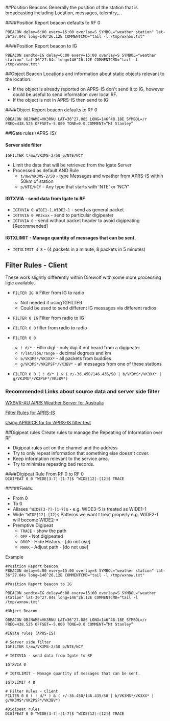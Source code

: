 ##Position Beacons
Generally the position of the station that is broadcasting including Location, messages, telemtry,...

####Position Report beacon defaults to RF 0

`PBEACON delay=6:00 every=15:00 overlay=S SYMBOL="weather station" lat-36^27.04s long=146^26.12E COMMENTCMD="tail -l /tmp/wxnow.txt"`

####Position Report beacon to IG

`PBEACON sendto=IG delay=6:00 every=15:00 overlay=S SYMBOL="weather station" lat-36^27.04s long=146^26.12E COMMENTCMD="tail -l /tmp/wxnow.txt"`


##Object Beacon
Locations and information about static objects relevant to the location.
- If the object is already reported on APRS-IS don't send it to IG, however could be useful to send information over local RF.
- If the object is not in APRS-IS then send to IG

####Object Report beacon defaults to RF 0

`OBEACON OBJNAME=VK3RNU LAT=36^27.08S LONG=146^48.18E SYMBOL=/r
FREQ=438.525 OFFSET=-5.000 TONE=0.0 COMMENT=”Mt Stanley”`

##IGate rules (APRS-IS)

#### Server side filter
  `IGFILTER t/mw/VK3MS-2/50 p/NTE/NCY`

- Limit the data that will be retrieved from the Igate Server
- Processed as default AND Rule
  - `t/mw/VK3MS-2/50` - type Messages and weather from APRS-IS within 50km of station
  - `p/NTE/NCY` - Any type that starts with 'NTE' or 'NCY'



#### IGTXVIA - send data from Igate to RF

- `IGTXVIA 0 WIDE1-1,WIDE2-1`   - send as general packet
- `IGTXVIA 0 VK3xxx`     - send to particular digipeater
- `IGTXVIA 0`    - send without packet header to avoid digipeating [Recommended]



#### IGTXLIMIT - Manage quantity of messages that can be sent.


- `IGTXLIMIT 4 8` - (4 packets in a minute, 8 packets in 5 minutes)

## Filter Rules - Client
 These work slightly differently within Direwolf with some more processing ligic available.

- `FILTER IG 0` Filter from IG to radio
  - Not needed if using IGFILTER
  - Could be used to send different IG messages via different radios
- `FILTER 0 IG` Filter from radio to IG
- `FILTER 0 0` filter from radio to radio


- `FILTER 0 0 `
  - `! d/*` - Fillin digi - only digi if not heard from a digipeater
  - `r/lat/lon/range` - decimal degrees and km
  - `b/VK3MS*/VK3XX*` - all packets from buddies
  - `g/VK3MS*/VK2PSF*/VK3BV*` - all messages from one of these stations
- `FILTER 0 0 ( ! d/* ) & ( r/-36.450/146.435/50 | b/VK3MS*/VK3XX* | g/VK3MS*/VK2PSF*/VK3BV*)`

### Recommended Links about source data and server side filter

[WXSVR-AU APRS Weather Server for Australia][e31280c1]

  [e31280c1]: http://mckserver-aw.mmckernan.id.au/wxsvr-au/index.php "AU Weather SERVER"

[Filter Rules for APRS-IS][203c4a3f]

  [203c4a3f]: http://www.aprs-is.net/javaprsfilter.aspx "Filter Rules"


[Using APRSICE for for APRS-IS filter test][7c9ff106]

  [7c9ff106]: https://groups.io/g/APRSISCE/topic/34600041 "APRSICE filter test"





##Digipeat rules
Create rules to manage the Repeating of Information over RF
- Digipeat rules act on the channel and the address
- Try to only repeat information that something else doesn't cover.
- Keep information relevant to the service area.
- Try to minimise repeating bad records.

####Digipeat Rule From RF 0 to RF 0  
`DIGIPEAT 0 0 ^WIDE[3-7]-[1-7]$ ^WIDE[12]-[12]$ TRACE`

#####Fields:
- From 0
- To 0
- Aliases `^WIDE[3-7]-[1-7]$` - e.g. WIDE3-5 is treated as WIDE1-1
- Wide `^WIDE[12]-[12]$` Patterns we want t treat properly e.g. WIDE2-1 will become WIDE2-*
- Premptive Digipeat
  - `TRACE` - show the path
  - `OFF` - Not digipeated
  - `DROP` - Hide History - [do not use]
  - `MARK` - Adjust path - [do not use]


Example

```
#Position Report beacon
PBEACON delay=6:00 every=15:00 overlay=S SYMBOL="weather station" lat-36^27.04s long=146^26.12E COMMENTCMD="tail -l /tmp/wxnow.txt"

#Position Report beacon to IG

PBEACON sendto=IG delay=6:00 every=15:00 overlay=S SYMBOL="weather station" lat-36^27.04s long=146^26.12E COMMENTCMD="tail -l /tmp/wxnow.txt"

#Object Beacon

OBEACON OBJNAME=VK3RNU LAT=36^27.08S LONG=146^48.18E SYMBOL=/r FREQ=438.525 OFFSET=-5.000 TONE=0.0 COMMENT=”Mt Stanley”

#IGate rules (APRS-IS)

# Server side filter
IGFILTER t/mw/VK3MS-2/50 p/NTE/NCY

# IGTXVIA - send data from Igate to RF

IGTXVIA 0

# IGTXLIMIT - Manage quantity of messages that can be sent.

IGTXLIMIT 4 8

# Filter Rules - Client
FILTER 0 0 ( ! d/* ) & ( r/-36.450/146.435/50 | b/VK3MS*/VK3XX* | g/VK3MS*/VK2PSF*/VK3BV*)

#Digipeat rules
DIGIPEAT 0 0 ^WIDE[3-7]-[1-7]$ ^WIDE[12]-[12]$ TRACE
```
